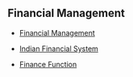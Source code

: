 ## Financial Management ##

- [Financial Management](./financial_management.md)

- [Indian Financial System](./indian_financial_system.md)

- [Finance Function](./finance_function.md)